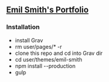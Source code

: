 ## [Emil Smith's Portfolio](http://emilsmith.pro)

### Installation

* install Grav
* rm user/pages/* -r
* clone this repo and cd into Grav dir
* cd user/themes/emil-smith
* npm install --production
* gulp
